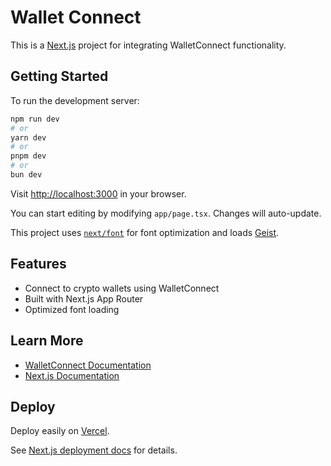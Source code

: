 # Wallet Connect

This is a [Next.js](https://nextjs.org) project for integrating WalletConnect functionality.

## Getting Started

To run the development server:

```bash
npm run dev
# or
yarn dev
# or
pnpm dev
# or
bun dev
```

Visit [http://localhost:3000](http://localhost:3000) in your browser.

You can start editing by modifying `app/page.tsx`. Changes will auto-update.

This project uses [`next/font`](https://nextjs.org/docs/app/building-your-application/optimizing/fonts) for font optimization and loads [Geist](https://vercel.com/font).

## Features

- Connect to crypto wallets using WalletConnect
- Built with Next.js App Router
- Optimized font loading

## Learn More

- [WalletConnect Documentation](https://docs.walletconnect.com/)
- [Next.js Documentation](https://nextjs.org/docs)

## Deploy

Deploy easily on [Vercel](https://vercel.com/new?utm_medium=default-template&filter=next.js&utm_source=create-next-app&utm_campaign=create-next-app-readme).

See [Next.js deployment docs](https://nextjs.org/docs/app/building-your-application/deploying) for details.
